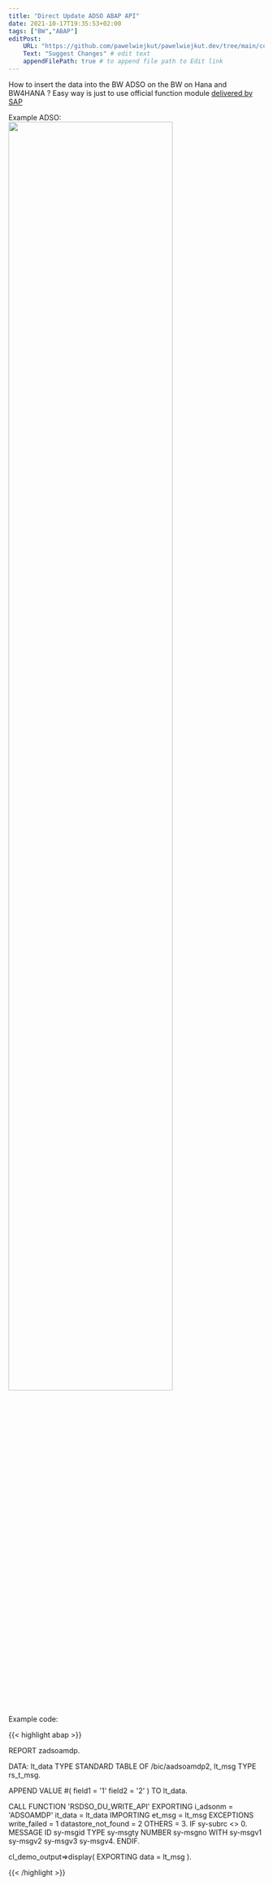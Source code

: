```yaml
---
title: "Direct Update ADSO ABAP API"
date: 2021-10-17T19:35:53+02:00
tags: ["BW","ABAP"]
editPost:
    URL: "https://github.com/pawelwiejkut/pawelwiejkut.dev/tree/main/content"
    Text: "Suggest Changes" # edit text
    appendFilePath: true # to append file path to Edit link
---
```


How to insert the data into the BW ADSO on the BW on Hana and BW4HANA ?
Easy way is just to use official function module [delivered by SAP](https://help.sap.com/viewer/107a6e8a38b74ede94c833ca3b7b6f51/2.0.5/en-US/72e16c936fb94cffb71ce90edd5f8f8e.html)

Example ADSO:
<img src="/adso_api_1.png" width="80%" />

Example code:

{{< highlight abap >}}

REPORT zadsoamdp.

DATA: lt_data TYPE STANDARD TABLE OF /bic/aadsoamdp2,
      lt_msg  TYPE rs_t_msg.

APPEND VALUE #( field1 = '1' field2 = '2'  ) TO lt_data.

CALL FUNCTION 'RSDSO_DU_WRITE_API'
  EXPORTING
    i_adsonm            = 'ADSOAMDP'
    it_data             = lt_data
  IMPORTING
    et_msg              = lt_msg
  EXCEPTIONS
    write_failed        = 1
    datastore_not_found = 2
    OTHERS              = 3.
IF sy-subrc <> 0.
  MESSAGE ID sy-msgid TYPE sy-msgty NUMBER sy-msgno
    WITH sy-msgv1 sy-msgv2 sy-msgv3 sy-msgv4.
ENDIF.

cl_demo_output=>display(
  EXPORTING
    data = lt_msg
).

{{< /highlight >}}